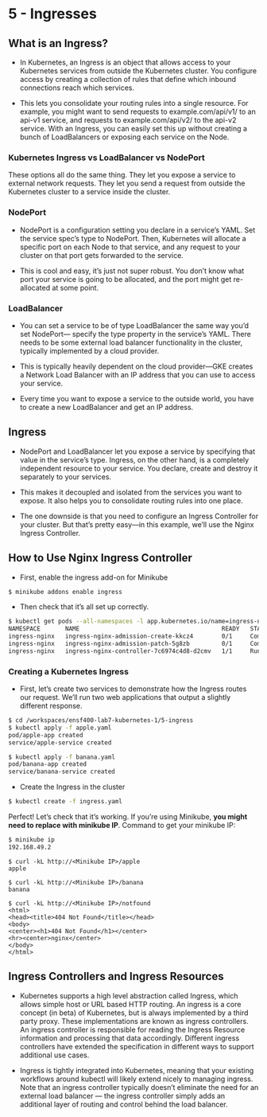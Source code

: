 # 5 - Ingresses

## What is an Ingress?

- In Kubernetes, an Ingress is an object that allows access to your Kubernetes services from outside the Kubernetes cluster. You configure access by creating a collection of rules that define which inbound connections reach which services.

- This lets you consolidate your routing rules into a single resource. For example, you might want to send requests to example.com/api/v1/ to an api-v1 service, and requests to example.com/api/v2/ to the api-v2 service. With an Ingress, you can easily set this up without creating a bunch of LoadBalancers or exposing each service on the Node.


### Kubernetes Ingress vs LoadBalancer vs NodePort

These options all do the same thing. They let you expose a service to external network requests. 
They let you send a request from outside the Kubernetes cluster to a service inside the cluster.

### NodePort 

- NodePort is a configuration setting you declare in a service’s YAML. Set the service spec’s type to NodePort. Then, Kubernetes will allocate a specific port on each Node to that service, and any request to your cluster on that port gets forwarded to the service.

- This is cool and easy, it’s just not super robust. You don’t know what port your service is going to be allocated, and the port might get re-allocated at some point.

### LoadBalancer

- You can set a service to be of type LoadBalancer the same way you’d set NodePort— specify the type property in the service’s YAML. There needs to be some external load balancer functionality in the cluster, typically implemented by a cloud provider.

- This is typically heavily dependent on the cloud provider—GKE creates a Network Load Balancer with an IP address that you can use to access your service.

- Every time you want to expose a service to the outside world, you have to create a new LoadBalancer and get an IP address.

## Ingress

- NodePort and LoadBalancer let you expose a service by specifying that value in the service’s type. Ingress, on the other hand, is a completely independent resource to your service. You declare, create and destroy it separately to your services.

- This makes it decoupled and isolated from the services you want to expose. It also helps you to consolidate routing rules into one place.

- The one downside is that you need to configure an Ingress Controller for your cluster. But that’s pretty easy—in this example, we’ll use the Nginx Ingress Controller.

## How to Use Nginx Ingress Controller

- First, enable the ingress add-on for Minikube
 
```bash
$ minikube addons enable ingress
```
 
- Then check that it’s all set up correctly.
 
```bash
$ kubectl get pods --all-namespaces -l app.kubernetes.io/name=ingress-nginx
NAMESPACE       NAME                                        READY   STATUS      RESTARTS   AGE
ingress-nginx   ingress-nginx-admission-create-kkcz4        0/1     Completed   0          2m29s
ingress-nginx   ingress-nginx-admission-patch-5g8zb         0/1     Completed   0          2m29s
ingress-nginx   ingress-nginx-controller-7c6974c4d8-d2cmv   1/1     Running     0          2m29s
```
### Creating a Kubernetes Ingress

- First, let’s create two services to demonstrate how the Ingress routes our request. We’ll run two web applications that output a slightly different response.

```bash
$ cd /workspaces/ensf400-lab7-kubernetes-1/5-ingress
$ kubectl apply -f apple.yaml
pod/apple-app created
service/apple-service created

$ kubectl apply -f banana.yaml
pod/banana-app created
service/banana-service created
```

- Create the Ingress in the cluster

```bash
$ kubectl create -f ingress.yaml
```

Perfect! Let’s check that it’s working. If you’re using Minikube, **you might need to replace <Minikube IP> with minikube IP**.
Command to get your minikube IP:
```bash
$ minikube ip
192.168.49.2
```

```
$ curl -kL http://<Minikube IP>/apple
apple

$ curl -kL http://<Minikube IP>/banana
banana

$ curl -kL http://<Minikube IP>/notfound
<html>
<head><title>404 Not Found</title></head>
<body>
<center><h1>404 Not Found</h1></center>
<hr><center>nginx</center>
</body>
</html>
```

## Ingress Controllers and Ingress Resources

- Kubernetes supports a high level abstraction called Ingress, which allows simple host or URL based HTTP routing. An ingress is a core concept (in beta) of Kubernetes, but is always implemented by a third party proxy. These implementations are known as ingress controllers. An ingress controller is responsible for reading the Ingress Resource information and processing that data accordingly. Different ingress controllers have extended the specification in different ways to support additional use cases.

- Ingress is tightly integrated into Kubernetes, meaning that your existing workflows around kubectl will likely extend nicely to managing ingress. Note that an ingress controller typically doesn’t eliminate the need for an external load balancer — the ingress controller simply adds an additional layer of routing and control behind the load balancer.
